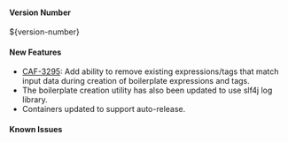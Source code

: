 #### Version Number
${version-number}

#### New Features

- [CAF-3295](https://jira.autonomy.com/browse/CAF-3295): Add ability to remove existing expressions/tags that match input data during creation of boilerplate expressions and tags.
- The boilerplate creation utility has also been updated to use slf4j log library.
- Containers updated to support auto-release.


#### Known Issues
